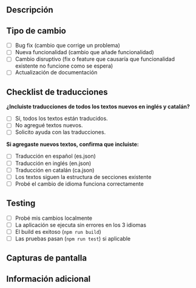 ## Descripción
<!-- Describe brevemente qué cambios introduces -->

## Tipo de cambio
- [ ] Bug fix (cambio que corrige un problema)
- [ ] Nueva funcionalidad (cambio que añade funcionalidad)
- [ ] Cambio disruptivo (fix o feature que causaría que funcionalidad existente no funcione como se espera)
- [ ] Actualización de documentación

## Checklist de traducciones

**¿Incluiste traducciones de todos los textos nuevos en inglés y catalán?**
- [ ] Sí, todos los textos están traducidos.
- [ ] No agregué textos nuevos.
- [ ] Solicito ayuda con las traducciones.

**Si agregaste nuevos textos, confirma que incluiste:**
- [ ] Traducción en español (es.json)
- [ ] Traducción en inglés (en.json)  
- [ ] Traducción en catalán (ca.json)
- [ ] Los textos siguen la estructura de secciones existente
- [ ] Probé el cambio de idioma funciona correctamente

## Testing
- [ ] Probé mis cambios localmente
- [ ] La aplicación se ejecuta sin errores en los 3 idiomas
- [ ] El build es exitoso (`npm run build`)
- [ ] Las pruebas pasan (`npm run test`) si aplicable

## Capturas de pantalla
<!-- Si es un cambio visual, incluye capturas de pantalla en los 3 idiomas -->

## Información adicional
<!-- Cualquier información adicional relevante para el review -->